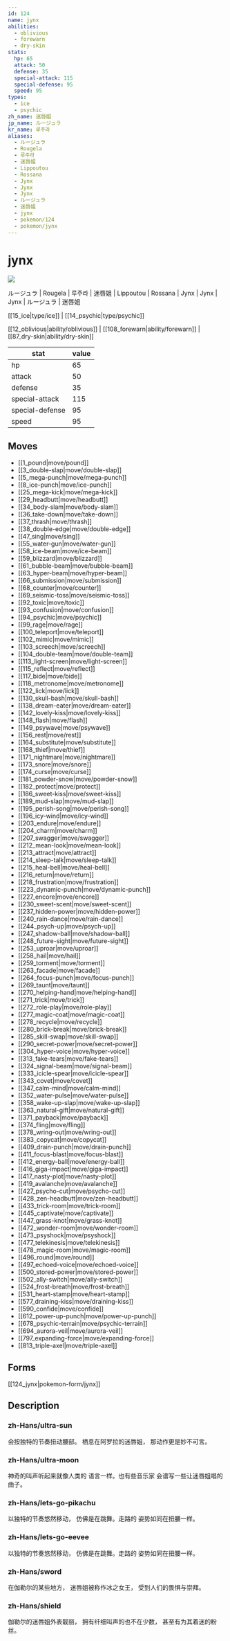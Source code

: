 ```yaml
---
id: 124
name: jynx
abilities:
  - oblivious
  - forewarn
  - dry-skin
stats:
  hp: 65
  attack: 50
  defense: 35
  special-attack: 115
  special-defense: 95
  speed: 95
types:
  - ice
  - psychic
zh_name: 迷唇姐
jp_name: ルージュラ
kr_name: 루주라
aliases:
  - ルージュラ
  - Rougela
  - 루주라
  - 迷唇姐
  - Lippoutou
  - Rossana
  - Jynx
  - Jynx
  - Jynx
  - ルージュラ
  - 迷唇姐
  - jynx
  - pokemon/124
  - pokemon/jynx
---
```

# jynx

![](https://raw.githubusercontent.com/PokeAPI/sprites/master/sprites/pokemon/124.png)

ルージュラ | Rougela | 루주라 | 迷唇姐 | Lippoutou | Rossana | Jynx | Jynx | Jynx | ルージュラ | 迷唇姐

[[15_ice|type/ice]] | [[14_psychic|type/psychic]]

[[12_oblivious|ability/oblivious]] | [[108_forewarn|ability/forewarn]] | [[87_dry-skin|ability/dry-skin]]

|stat|value|
|---|---|
|hp|65|
|attack|50|
|defense|35|
|special-attack|115|
|special-defense|95|
|speed|95|


## Moves

- [[1_pound|move/pound]]
- [[3_double-slap|move/double-slap]]
- [[5_mega-punch|move/mega-punch]]
- [[8_ice-punch|move/ice-punch]]
- [[25_mega-kick|move/mega-kick]]
- [[29_headbutt|move/headbutt]]
- [[34_body-slam|move/body-slam]]
- [[36_take-down|move/take-down]]
- [[37_thrash|move/thrash]]
- [[38_double-edge|move/double-edge]]
- [[47_sing|move/sing]]
- [[55_water-gun|move/water-gun]]
- [[58_ice-beam|move/ice-beam]]
- [[59_blizzard|move/blizzard]]
- [[61_bubble-beam|move/bubble-beam]]
- [[63_hyper-beam|move/hyper-beam]]
- [[66_submission|move/submission]]
- [[68_counter|move/counter]]
- [[69_seismic-toss|move/seismic-toss]]
- [[92_toxic|move/toxic]]
- [[93_confusion|move/confusion]]
- [[94_psychic|move/psychic]]
- [[99_rage|move/rage]]
- [[100_teleport|move/teleport]]
- [[102_mimic|move/mimic]]
- [[103_screech|move/screech]]
- [[104_double-team|move/double-team]]
- [[113_light-screen|move/light-screen]]
- [[115_reflect|move/reflect]]
- [[117_bide|move/bide]]
- [[118_metronome|move/metronome]]
- [[122_lick|move/lick]]
- [[130_skull-bash|move/skull-bash]]
- [[138_dream-eater|move/dream-eater]]
- [[142_lovely-kiss|move/lovely-kiss]]
- [[148_flash|move/flash]]
- [[149_psywave|move/psywave]]
- [[156_rest|move/rest]]
- [[164_substitute|move/substitute]]
- [[168_thief|move/thief]]
- [[171_nightmare|move/nightmare]]
- [[173_snore|move/snore]]
- [[174_curse|move/curse]]
- [[181_powder-snow|move/powder-snow]]
- [[182_protect|move/protect]]
- [[186_sweet-kiss|move/sweet-kiss]]
- [[189_mud-slap|move/mud-slap]]
- [[195_perish-song|move/perish-song]]
- [[196_icy-wind|move/icy-wind]]
- [[203_endure|move/endure]]
- [[204_charm|move/charm]]
- [[207_swagger|move/swagger]]
- [[212_mean-look|move/mean-look]]
- [[213_attract|move/attract]]
- [[214_sleep-talk|move/sleep-talk]]
- [[215_heal-bell|move/heal-bell]]
- [[216_return|move/return]]
- [[218_frustration|move/frustration]]
- [[223_dynamic-punch|move/dynamic-punch]]
- [[227_encore|move/encore]]
- [[230_sweet-scent|move/sweet-scent]]
- [[237_hidden-power|move/hidden-power]]
- [[240_rain-dance|move/rain-dance]]
- [[244_psych-up|move/psych-up]]
- [[247_shadow-ball|move/shadow-ball]]
- [[248_future-sight|move/future-sight]]
- [[253_uproar|move/uproar]]
- [[258_hail|move/hail]]
- [[259_torment|move/torment]]
- [[263_facade|move/facade]]
- [[264_focus-punch|move/focus-punch]]
- [[269_taunt|move/taunt]]
- [[270_helping-hand|move/helping-hand]]
- [[271_trick|move/trick]]
- [[272_role-play|move/role-play]]
- [[277_magic-coat|move/magic-coat]]
- [[278_recycle|move/recycle]]
- [[280_brick-break|move/brick-break]]
- [[285_skill-swap|move/skill-swap]]
- [[290_secret-power|move/secret-power]]
- [[304_hyper-voice|move/hyper-voice]]
- [[313_fake-tears|move/fake-tears]]
- [[324_signal-beam|move/signal-beam]]
- [[333_icicle-spear|move/icicle-spear]]
- [[343_covet|move/covet]]
- [[347_calm-mind|move/calm-mind]]
- [[352_water-pulse|move/water-pulse]]
- [[358_wake-up-slap|move/wake-up-slap]]
- [[363_natural-gift|move/natural-gift]]
- [[371_payback|move/payback]]
- [[374_fling|move/fling]]
- [[378_wring-out|move/wring-out]]
- [[383_copycat|move/copycat]]
- [[409_drain-punch|move/drain-punch]]
- [[411_focus-blast|move/focus-blast]]
- [[412_energy-ball|move/energy-ball]]
- [[416_giga-impact|move/giga-impact]]
- [[417_nasty-plot|move/nasty-plot]]
- [[419_avalanche|move/avalanche]]
- [[427_psycho-cut|move/psycho-cut]]
- [[428_zen-headbutt|move/zen-headbutt]]
- [[433_trick-room|move/trick-room]]
- [[445_captivate|move/captivate]]
- [[447_grass-knot|move/grass-knot]]
- [[472_wonder-room|move/wonder-room]]
- [[473_psyshock|move/psyshock]]
- [[477_telekinesis|move/telekinesis]]
- [[478_magic-room|move/magic-room]]
- [[496_round|move/round]]
- [[497_echoed-voice|move/echoed-voice]]
- [[500_stored-power|move/stored-power]]
- [[502_ally-switch|move/ally-switch]]
- [[524_frost-breath|move/frost-breath]]
- [[531_heart-stamp|move/heart-stamp]]
- [[577_draining-kiss|move/draining-kiss]]
- [[590_confide|move/confide]]
- [[612_power-up-punch|move/power-up-punch]]
- [[678_psychic-terrain|move/psychic-terrain]]
- [[694_aurora-veil|move/aurora-veil]]
- [[797_expanding-force|move/expanding-force]]
- [[813_triple-axel|move/triple-axel]]

## Forms



[[124_jynx|pokemon-form/jynx]]

## Description

### zh-Hans/ultra-sun

会按独特的节奏扭动腰部。
栖息在阿罗拉的迷唇姐，
那动作更是妙不可言。

### zh-Hans/ultra-moon

神奇的叫声听起来就像人类的
语言一样。也有些音乐家
会谱写一些让迷唇姐唱的曲子。

### zh-Hans/lets-go-pikachu

以独特的节奏悠然移动，
仿佛是在跳舞。走路的
姿势如同在扭腰一样。

### zh-Hans/lets-go-eevee

以独特的节奏悠然移动，
仿佛是在跳舞。走路的
姿势如同在扭腰一样。

### zh-Hans/sword

在伽勒尔的某些地方，
迷唇姐被称作冰之女王，
受到人们的畏惧与崇拜。

### zh-Hans/shield

伽勒尔的迷唇姐外表靓丽，
拥有纤细叫声的也不在少数，
甚至有为其着迷的粉丝。

